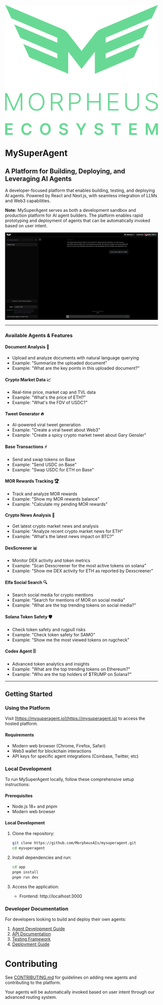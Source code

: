 ![morpheus ecosystem](static/morpheus-ecosystem@3x_green.png)

# MySuperAgent

## A Platform for Building, Deploying, and Leveraging AI Agents

A developer-focused platform that enables building, testing, and deploying AI agents. Powered by React and Next.js, with seamless integration of LLMs and Web3 capabilities.

**Note:** MySuperAgent serves as both a development sandbox and production platform for AI agent builders. The platform enables rapid prototyping and deployment of agents that can be automatically invoked based on user intent.

![UI](static/demo.gif)

---

### Available Agents & Features

#### Document Analysis 📄

- Upload and analyze documents with natural language querying
- Example: "Summarize the uploaded document"
- Example: "What are the key points in this uploaded document?"

#### Crypto Market Data 📈

- Real-time price, market cap and TVL data
- Example: "What's the price of ETH?"
- Example: "What's the FDV of USDC?"

#### Tweet Generator 🔥

- AI-powered viral tweet generation
- Example: "Create a viral tweet about Web3"
- Example: "Create a spicy crypto market tweet about Gary Gensler"

#### Base Transactions ⚡

- Send and swap tokens on Base
- Example: "Send USDC on Base"
- Example: "Swap USDC for ETH on Base"

#### MOR Rewards Tracking 🏆

- Track and analyze MOR rewards
- Example: "Show my MOR rewards balance"
- Example: "Calculate my pending MOR rewards"

#### Crypto News Analysis 📰

- Get latest crypto market news and analysis
- Example: "Analyze recent crypto market news for ETH"
- Example: "What's the latest news impact on BTC?"

#### DexScreener 📊

- Monitor DEX activity and token metrics
- Example: "Scan Dexscreener for the most active tokens on solana"
- Example: "Show me DEX activity for ETH as reported by Dexscreener"

#### Elfa Social Search 🔍

- Search social media for crypto mentions
- Example: "Search for mentions of MOR on social media"
- Example: "What are the top trending tokens on social media?"

#### Solana Token Safety 🛡️

- Check token safety and rugpull risks
- Example: "Check token safety for SAMO"
- Example: "Show me the most viewed tokens on rugcheck"

#### Codex Agent 🗄️

- Advanced token analytics and insights
- Example: "What are the top trending tokens on Ethereum?"
- Example: "Who are the top holders of $TRUMP on Solana?"

---

## Getting Started

### Using the Platform

Visit [https://mysuperagent.io](https://mysuperagent.io) to access the hosted platform.

#### Requirements

- Modern web browser (Chrome, Firefox, Safari)
- Web3 wallet for blockchain interactions
- API keys for specific agent integrations (Coinbase, Twitter, etc)

### Local Development

To run MySuperAgent locally, follow these comprehensive setup instructions:

#### Prerequisites

- Node.js 18+ and pnpm
- Modern web browser

#### Local Development

1. Clone the repository:

   ```bash
   git clone https://github.com/MorpheusAIs/mysuperagent.git
   cd mysuperagent
   ```

2. Install dependencies and run:

   ```bash
   cd app
   pnpm install
   pnpm run dev
   ```

3. Access the application:
   - Frontend: http://localhost:3000

### Developer Documentation

For developers looking to build and deploy their own agents:

1. [Agent Development Guide](docs/agent-development-guide.md)
2. [API Documentation](docs/available-apis-guide.md)
3. [Testing Framework](docs/testing-framework-guide.md)
4. [Deployment Guide](docs/deployment-guide.md)

# Contributing

See [CONTRIBUTING.md](CONTRIBUTING.md) for guidelines on adding new agents and contributing to the platform.

Your agents will be automatically invoked based on user intent through our advanced routing system.
